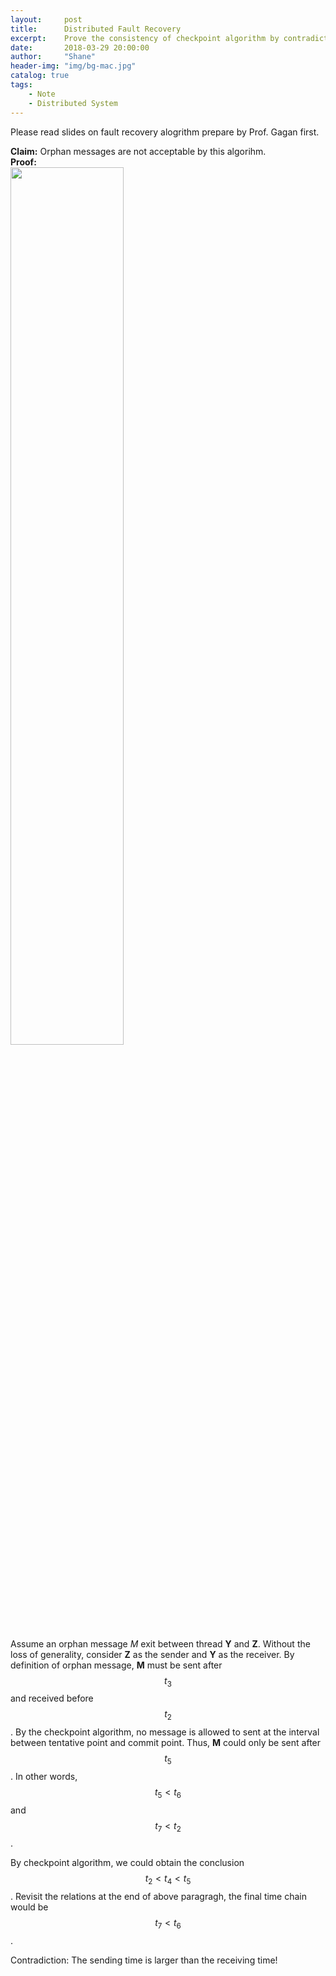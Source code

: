 ```yaml
---
layout:     post
title:      Distributed Fault Recovery
excerpt:    Prove the consistency of checkpoint algorithm by contradiction.
date:       2018-03-29 20:00:00
author:     "Shane"
header-img: "img/bg-mac.jpg"
catalog: true
tags:
    - Note
    - Distributed System
---
```


Please read slides on fault recovery alogrithm prepare by Prof. Gagan first.

**Claim:** Orphan messages are not acceptable by this algorihm.<br>
**Proof:** <br>
<img width="60%" src="https://i.imgur.com/SkYA9dr.jpg"/>

Assume an orphan message *M* exit between thread **Y** and **Z**. Without the loss of generality, consider **Z** as the sender and **Y** as the receiver. By definition of orphan message, **M** must be sent after $$t_3$$ and received before $$t_2$$. By the checkpoint algorithm, no message is allowed to sent at the interval between tentative point and commit point. Thus, **M** could only be sent after $$t_5$$. In other words, $$t_5 < t_6$$ and $$t_7 < t_2$$ .

By checkpoint algorithm, we could obtain the conclusion $$t_2 < t_4 < t_5$$. Revisit the relations at the end of above paragragh, the final time chain would be $$t_7 < t_6$$.

Contradiction: The sending time is larger than the receiving time! 
